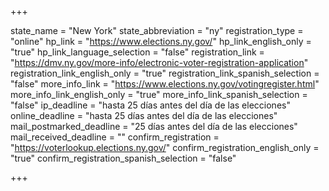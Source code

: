 +++

state_name = "New York"
state_abbreviation = "ny"
registration_type = "online"
hp_link = "https://www.elections.ny.gov/"
hp_link_english_only = "true"
hp_link_language_selection = "false"
registration_link = "https://dmv.ny.gov/more-info/electronic-voter-registration-application"
registration_link_english_only = "true"
registration_link_spanish_selection = "false"
more_info_link = "https://www.elections.ny.gov/votingregister.html"
more_info_link_english_only = "true"
more_info_link_spanish_selection = "false"
ip_deadline = "hasta 25 días antes del día de las elecciones"
online_deadline = "hasta 25 días antes del día de las elecciones"
mail_postmarked_deadline = "25 días antes del día de las elecciones"
mail_received_deadline = ""
confirm_registration = "https://voterlookup.elections.ny.gov/"
confirm_registration_english_only = "true"
confirm_registration_spanish_selection = "false"

+++